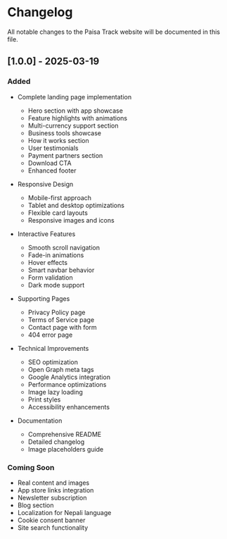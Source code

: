 # Changelog

All notable changes to the Paisa Track website will be documented in this file.

## [1.0.0] - 2025-03-19

### Added
- Complete landing page implementation
  - Hero section with app showcase
  - Feature highlights with animations
  - Multi-currency support section
  - Business tools showcase
  - How it works section
  - User testimonials
  - Payment partners section
  - Download CTA
  - Enhanced footer

- Responsive Design
  - Mobile-first approach
  - Tablet and desktop optimizations
  - Flexible card layouts
  - Responsive images and icons

- Interactive Features
  - Smooth scroll navigation
  - Fade-in animations
  - Hover effects
  - Smart navbar behavior
  - Form validation
  - Dark mode support

- Supporting Pages
  - Privacy Policy page
  - Terms of Service page
  - Contact page with form
  - 404 error page

- Technical Improvements
  - SEO optimization
  - Open Graph meta tags
  - Google Analytics integration
  - Performance optimizations
  - Image lazy loading
  - Print styles
  - Accessibility enhancements

- Documentation
  - Comprehensive README
  - Detailed changelog
  - Image placeholders guide

### Coming Soon
- Real content and images
- App store links integration
- Newsletter subscription
- Blog section
- Localization for Nepali language
- Cookie consent banner
- Site search functionality
